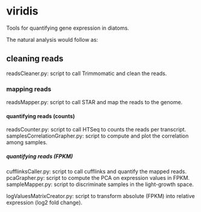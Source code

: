 # viridis
Tools for quantifying gene expression in diatoms.  
    
The natural analysis would follow as:   

## cleaning reads
readsCleaner.py: script to call Trimmomatic and clean the reads.

### mapping reads
readsMapper.py: script to call STAR and map the reads to the genome.

#### quantifying reads (counts)
readsCounter.py: script to call HTSeq to counts the reads per transcript.  
samplesCorrelationGrapher.py: script to compute and plot the correlation among samples.  

##### quantifying reads (FPKM)
cufflinksCaller.py: script to call cufflinks and quantify the mapped reads.  
pcaGrapher.py: script to compute the PCA on expression values in FPKM.  
sampleMapper.py: script to discriminate samples in the light-growth space.

logValuesMatrixCreator.py: script to transform absolute (FPKM) into relative expression (log2 fold change).

